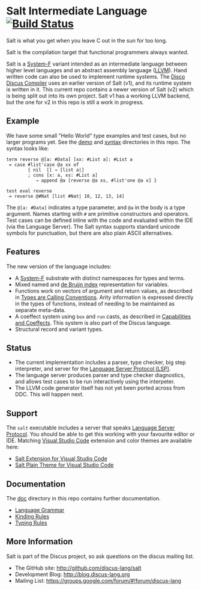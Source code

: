 # Salt Intermediate Language [![Build Status](https://travis-ci.com/discus-lang/salt.svg?branch=master)](https://travis-ci.com/discus-lang/salt)

Salt is what you get when you leave C out in the sun for too long.

Salt is the compilation target that functional programmers always wanted.

Salt is a [System-F](https://en.wikipedia.org/wiki/System_F) variant intended as an intermediate language between higher level languages and an abstract assembly language ([LLVM](https://llvm.org/)). Hand written code can also be used to implement runtime systems. The [Disco Discus Compiler](https://github.com/discus-lang/ddc) uses an earlier version of Salt (v1), and its runtime system is written in it. This current repo contains a newer version of Salt (v2) which is being split out into its own project. Salt v1 has a working LLVM backend, but the one for v2 in this repo is still a work in progress.

## Example

We have some small "Hello World" type examples and test cases, but no larger programs yet. See the [demo](test/01-demo) and [syntax](test/10-syntax) directories in this repo. The syntax looks like:

```
term reverse @[a: #Data] [xx: #List a]: #List a
 = case #list'case @a xx of
        { nil  [] → [list a|]
        ; cons [x: a, xs: #List a]
           → append @a [reverse @a xs, #list'one @a x] }

test eval reverse
 = reverse @#Nat [list #Nat| 10, 12, 13, 14]
```

The `@[a: #Data]` indicates a type parameter, and `@a` in the body is a type argument. Names starting with `#` are primitive constructors and operators. Test cases can be defined inline with the code and evaluated within the IDE (via the Language Server). The Salt syntax supports standard unicode symbols for punctuation, but there are also plain ASCII alternatives.


## Features

The new version of the language includes:

 * A [System-F](https://en.wikipedia.org/wiki/System_F) substrate with distinct namespaces for types and terms.
 * Mixed named and [de Bruijn index](https://en.wikipedia.org/wiki/De_Bruijn_index) representation for variables.
 * Functions work on vectors of argument and return values, as described in [Types are Calling Conventions](https://www.microsoft.com/en-us/research/wp-content/uploads/2016/08/tacc-hs09.pdf). Arity information is expressed directly in the types of functions, instead of needing to be maintained as separate meta-data.
 * A coeffect system using `box` and `run` casts, as described in [Capabilities and Coeffects](http://blog.discus-lang.org/2013/12/capabilities-and-coeffects.html). This system is also part of the Discus language.
 * Structural record and variant types.

## Status

 * The current implementation includes a parser, type checker, big step interpreter, and server for the [Language Server Protocol (LSP)](https://microsoft.github.io/language-server-protocol/).
 * The language server produces parser and type checker diagnostics, and allows test cases to be run interactively using the interpeter.
 * The LLVM code generator itself has not yet been ported across from DDC. This will happen next.


## Support

The `salt` executable includes a server that speaks [Language Server Protocol](https://microsoft.github.io/language-server-protocol/). You should be able to get this working with your favourite editor or IDE. Matching [Visual Studio Code](https://code.visualstudio.com/) extension and color themes are available here:

* [Salt Extension for Visual Studio Code](https://github.com/discus-lang/salt-vscode)
* [Salt Plain Theme for Visual Studio Code](https://github.com/discus-lang/salt-theme)

## Documentation

The [doc](doc) directory in this repo contains further documentation.

 * [Language Grammar](doc/reference/01-grammar.md)
 * [Kinding Rules](doc/reference/02-kinding.md)
 * [Typing Rules](doc/reference/03-typing.md)

## More Information

Salt is part of the Discus project, so ask questions on the discus mailing list.

* The GitHub site:        http://github.com/discus-lang/salt
* Development Blog:       http://blog.discus-lang.org
* Mailing List:           https://groups.google.com/forum/#!forum/discus-lang
